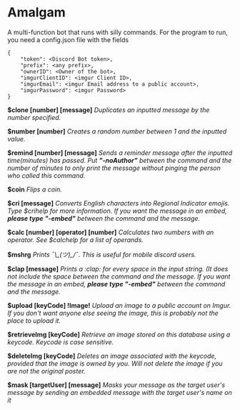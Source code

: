 # Amalgam

A multi-function bot that runs with silly commands.
For the program to run, you need a config.json file with the fields 

~~~~
{
    "token": <Discord Bot token>,
    "prefix": <any prefix>,
    "ownerID": <Owner of the bot>,
    "imgurClientID": <imgur Client ID>,
    "imgurEmail": <imgur Email address to a public account>,
    "imgurPassword": <imgur Password>
}
~~~~

**$clone [number] [message]**
*Duplicates an inputted message by the number specified.*

**$number [number]**
*Creates a random number between 1 and the inputted value.*

**$remind [number] [message]**
*Sends a reminder message after the inputted time(minutes) has passed. Put **"-noAuthor"** between the command and the number of minutes to only print the message without pinging the person who called this command.*

**$coin**
*Flips a coin.*

**$cri [message]**
*Converts English characters into Regional Indicator emojis. Type $crihelp for more information. If you want the message in an embed, **please type "-embed"** between the command and the message.*

**$calc [number] [operator] [number]**
*Calculates two numbers with an operator. See $calchelp for a list of operands.*

**$mshrg**
*Prints ¯\\\_(ツ)_/¯. This is useful for mobile discord users.*

**$clap [message]**
*Prints a \:clap: for every space in the input string. (It does not include the space between the command and the message. If you want the message in an embed, **please type "-embed"** between the command and the message.*

**$upload [keyCode] !Image!**
*Upload an image to a public account on Imgur. If you don't want anyone else seeing the image, this is probably not the place to upload it.*

**$retrieveImg [keyCode]**
*Retrieve an image stored on this database using a keycode. Keycode is case sensitive.*

**$deleteImg [keyCode]**
*Deletes an image associated with the keycode, provided that the image is owned by you. Will not delete the image if you are not the original poster.*

**$mask [targetUser] [message]**
*Masks your message as the target user's message by sending an embedded message with the target user's name on it*